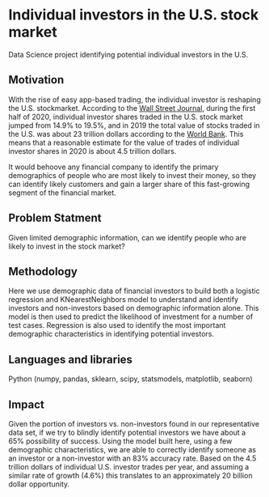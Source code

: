 # Individual investors in the U.S. stock market
Data Science project identifying potential individual investors in the U.S. 

## Motivation
With the rise of easy app-based trading, the individual investor is reshaping the U.S. stockmarket. According to the [Wall Street Journal](https://www.wsj.com/articles/individual-investor-boom-reshapes-u-s-stock-market-11598866200?mod=itp_wsj&yptr=yahoo), during the first half of 2020, individual investor shares traded in the U.S. stock market jumped from 14.9% to 19.5%, and in 2019 the total value of stocks traded in the U.S. was about 23 trillion dollars according to the [World Bank](https://data.worldbank.org/indicator/CM.MKT.TRAD.CD?end=2019&locations=US&start=1984&view=chart). This means that a reasonable estimate for the value of trades of individual investor shares in 2020 is about 4.5 trillion dollars. 

It would behoove any financial company to identify the primary demographics of people who are most likely to invest their money, so they can identify likely customers and gain a larger share of this fast-growing segment of the financial market.

## Problem Statment
Given limited demographic information, can we identify people who are likely to invest in the stock market?

## Methodology
Here we use demographic data of financial investors to build both a logistic regression and KNearestNeighbors model to understand and identify investors and non-investors based on demographic information alone. This model is then used to predict the likelihood of investment for a number of test cases. Regression is also used to identify the most important demographic characteristics in identifying potential investors.   

## Languages and libraries
Python (numpy, pandas, sklearn, scipy, statsmodels, matplotlib, seaborn)

## Impact
Given the portion of investors vs. non-investors found in our representative data set, if we try to blindly identify potential investors we have about a 65% possibility of success. Using the model built here, using a few demographic characteristics, we are able to correctly identify someone as an investor or a non-investor with an 83% accuracy rate.  Based on the 4.5 trillion dollars of individual U.S. investor trades per year, and assuming a similar rate of growth (4.6%) this translates to an approximately 20 billion dollar opportunity.
